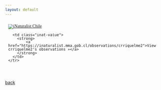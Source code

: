 ```yaml
---
layout: default
---
```


<style type="text/css" media="screen">
.inat-widget { font-family: Georgia, serif; padding: 10px; line-height: 1;}
.inat-widget-header {margin-bottom: 10px;}
.inat-widget td {vertical-align: top; padding-bottom: 10px;}
.inat-label { color: #888; }
.inat-meta { font-size: smaller; margin-top: 3px; line-height: 1.2;}
.inat-observation-body, .inat-user-body { padding-left: 10px; }
.inat-observation-image {text-align: center;}
.inat-observation-image, .inat-user-image { width: 48px; display: inline-block; }
.inat-observation-image img, .inat-user-image img { max-width: 48px; }
.inat-observation-image img { vertical-align: middle; }
.inat-widget-small .inat-observation-image { display:block; float: left; margin: 0 3px 3px 0; height:48px;}
.inat-label, .inat-value, .inat-user { font-family: "Trebuchet MS", Arial, sans-serif; }
.inat-user-body {vertical-align: middle;}
.inat-widget td.inat-user-body {vertical-align: middle;}
.inat-widget .inat-footer td.inat-value {vertical-align: middle; padding-left: 10px;}
</style>
<div class="inat-widget">
    <div class="inat-widget-header">
      <a href="https://inaturalist.mma.gob.cl"><img alt="iNaturalist Chile" src="https://static.inaturalist.org/sites/18-logo.svg?1612478254" /></a>  
    </div>
  <script type="text/javascript" charset="utf-8" src="https://inaturalist.mma.gob.cl/observations/crriquelme2.widget?layout=small&limit=18&order=desc&order_by=observed_on"></script>
  <table class="inat-footer">
    <tr class="inat-user">
        
      <td class="inat-value">
        <strong>
            <a href="https://inaturalist.mma.gob.cl/observations/crriquelme2">View crriquelme2's observations »</a>
        </strong>
      </td>
    </tr>
  </table>
</div>

[back](./)
